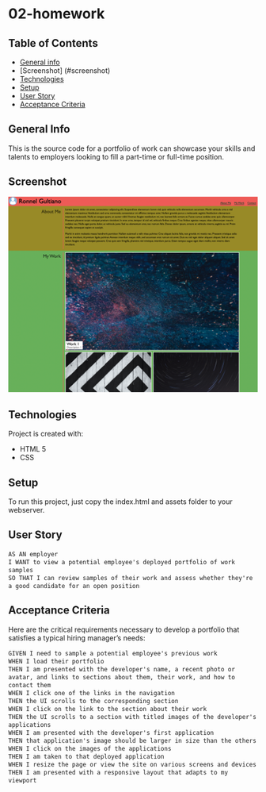 # 02-homework


## Table of Contents
* [General info](#general-info)
* [Screenshot] (#screenshot)
* [Technologies](#technologies)
* [Setup](#setup)
* [User Story](#User-Story)
* [Acceptance Criteria](#Acceptance-Criteria)

## General Info
This is the source code for a portfolio of work can showcase your skills and talents to employers looking to fill a part-time or full-time position. 

## Screenshot
![Screenshot of the Portfolio Page](Screenshot-1.png "Screenshot of the Portfolio")

## Technologies
Project is created with:
* HTML 5
* CSS

## Setup
To run this project, just copy the index.html and assets folder to your webserver.

## User Story

```
AS AN employer
I WANT to view a potential employee's deployed portfolio of work samples
SO THAT I can review samples of their work and assess whether they're a good candidate for an open position
```


## Acceptance Criteria

Here are the critical requirements necessary to develop a portfolio that satisfies a typical hiring manager’s needs:

```
GIVEN I need to sample a potential employee's previous work
WHEN I load their portfolio
THEN I am presented with the developer's name, a recent photo or avatar, and links to sections about them, their work, and how to contact them
WHEN I click one of the links in the navigation
THEN the UI scrolls to the corresponding section
WHEN I click on the link to the section about their work
THEN the UI scrolls to a section with titled images of the developer's applications
WHEN I am presented with the developer's first application
THEN that application's image should be larger in size than the others
WHEN I click on the images of the applications
THEN I am taken to that deployed application
WHEN I resize the page or view the site on various screens and devices
THEN I am presented with a responsive layout that adapts to my viewport
```